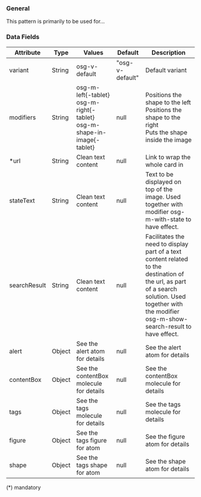 
### General
This pattern is primarily to be used for...

### Data Fields
| Attribute | Type | Values | Default | Description |
|-----------|------|--------|---------|-------------|
| variant | String | osg-v-default | "osg-v-default" | Default variant |
| modifiers | String | osg-m-left{-tablet} <br/> osg-m-right{-tablet} <br> osg-m-shape-in-image{-tablet} | null | Positions the shape to the left <br/> Positions the shape to the right <br/> Puts the shape inside the image |
| *url | String | Clean text content | null | Link to wrap the whole card in |
| stateText | String | Clean text content | null | Text to be displayed on top of the image. Used together with modifier osg-m-with-state to have effect. |
| searchResult | String | Clean text content | null | Facilitates the need to display part of a text content related to the destination of the url, as part of a search solution. Used together with the modifier osg-m-show-search-result to have effect. |
| alert | Object | See the alert atom for details | null | See the alert atom for details |
| contentBox | Object | See the contentBox molecule for details | null | See the contentBox molecule for details |
| tags | Object | See the tags molecule for details | null | See the tags molecule for details |
| figure | Object | See the tags figure for atom | null | See the figure atom for details |
| shape | Object | See the tags shape for atom | null | See the shape atom for details |


(*) mandatory
